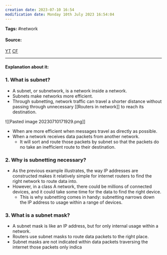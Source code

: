```yaml
---
creation date: 2023-07-10 16:54
modification date: Monday 10th July 2023 16:54:04
---
```


**Tags:** #network 

#### Source:
[YT](https://www.youtube.com/watch?v=c6ENgy21hyI)
[CF](https://www.cloudflare.com/learning/network-layer/what-is-a-subnet/)

--------------------------------------

#### Explanation about it:

### 1. What is subnet?

* A subnet, or subnetwork, is a network inside a network.
* Subnets make networks more efficient.
* Through subnetting, network traffic can travel a shorter distance without passing through unnecessary [[Routers in network]] to reach its destination.

![[Pasted image 20230710171929.png]]

* When are more efficient when messages travel as directly as possible.
* When a network receives data packets from another network.
	* It will sort and route those packets by subnet so that the packets do no take an inefficient route to their destination.


### 2. Why is subnetting necessary?

* As the previous example illustrates, the way IP addresses are constructed makes it relatively simple for internet routers to find the right network to route data into.
* However, in a class A network, there could be millions of connected devices, and it could take some time for the data to find the right device.
	* This is why subnetting comes in handy: subnetting narrows down the IP address to usage within a range of devices.

### 3. What is a subnet mask?

* A subnet mask is like an IP address, but for only internal usage within a network.
* Routers use subnet masks to route data packets to the right place.
* Subnet masks are not indicated within data packets traversing the internet those packets only indica